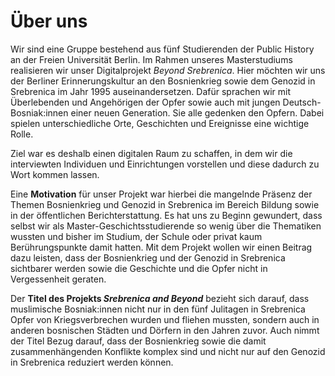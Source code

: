 # Über uns

Wir sind eine Gruppe bestehend aus fünf Studierenden der Public
History an der Freien Universität Berlin. Im Rahmen unseres
Masterstudiums realisieren wir unser Digitalprojekt *Beyond Srebrenica*. Hier möchten wir
uns der Berliner Erinnerungskultur an den Bosnienkrieg sowie dem
Genozid in Srebrenica im Jahr 1995 auseinandersetzen.  Dafür sprachen wir mit Überlebenden und Angehörigen der Opfer sowie auch mit jungen Deutsch-Bosniak:innen einer neuen Generation. Sie alle gedenken den Opfern. Dabei spielen unterschiedliche Orte, Geschichten und Ereignisse eine wichtige Rolle. 

Ziel war es deshalb einen digitalen Raum zu schaffen, in dem wir die interviewten Individuen und Einrichtungen vorstellen und diese dadurch zu Wort kommen lassen.

Eine **Motivation** für unser Projekt war hierbei die mangelnde Präsenz der Themen Bosnienkrieg und Genozid in Srebrenica
im Bereich Bildung sowie in der öffentlichen Berichterstattung. Es
hat uns zu Beginn gewundert, dass selbst wir als Master-Geschichtsstudierende so wenig
über die Thematiken wussten und bisher im Studium, der Schule oder
privat kaum Berührungspunkte damit hatten. Mit dem Projekt wollen
wir einen Beitrag dazu leisten, dass der Bosnienkrieg und der Genozid
in Srebrenica sichtbarer werden sowie die Geschichte und die 
Opfer nicht in Vergessenheit geraten.

Der **Titel des Projekts *Srebrenica and Beyond*** bezieht sich darauf,
dass muslimische Bosniak:innen nicht nur in den fünf Julitagen in
Srebrenica Opfer von Kriegsverbrechen wurden und fliehen mussten,
sondern auch in anderen bosnischen Städten und Dörfern in den
Jahren zuvor. Auch nimmt der Titel Bezug darauf, dass der
Bosnienkrieg sowie die damit zusammenhängenden Konflikte komplex
sind und nicht nur auf den Genozid in Srebrenica reduziert werden
können.
